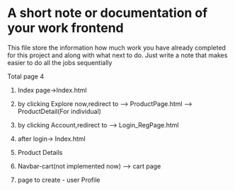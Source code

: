 # A short note or documentation of your work frontend 
This file store the information how much work you have already completed for this project and along with what next to do. 
Just write a note that makes easier to do all the jobs sequentially


Total page 4
1. Index page->Index.html
2. by clicking Explore now,redirect to --> ProductPage.html --> ProductDetail(For individual)
3. by clicking Account,redirect to --> Login_RegPage.html
4. after login-> Index.html
5. Product Details 
6. Navbar-cart(not implemented now) --> cart page

7. page to create - user Profile